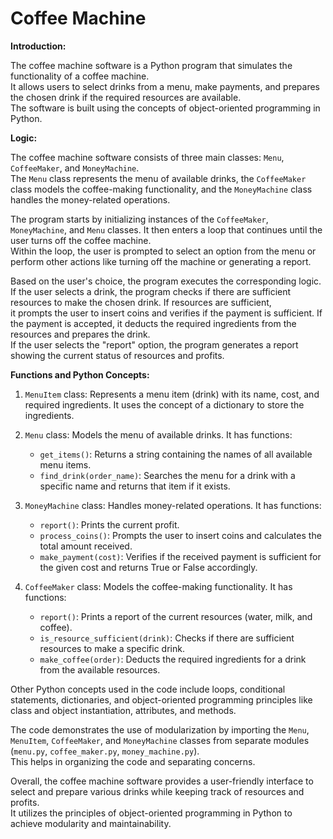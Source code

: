 # Coffee Machine

**Introduction:**

The coffee machine software is a Python program that simulates the functionality of a coffee machine.  
It allows users to select drinks from a menu, make payments, and prepares the chosen drink if the required resources are available.  
The software is built using the concepts of object-oriented programming in Python.

**Logic:**

The coffee machine software consists of three main classes: `Menu`, `CoffeeMaker`, and `MoneyMachine`.  
The `Menu` class represents the menu of available drinks, the `CoffeeMaker` class models the coffee-making functionality, and the `MoneyMachine` class handles the money-related operations.

The program starts by initializing instances of the `CoffeeMaker`, `MoneyMachine`, and `Menu` classes. It then enters a loop that continues until the user turns off the coffee machine.  
Within the loop, the user is prompted to select an option from the menu or perform other actions like turning off the machine or generating a report.

Based on the user's choice, the program executes the corresponding logic.  
If the user selects a drink, the program checks if there are sufficient resources to make the chosen drink. If resources are sufficient,  
it prompts the user to insert coins and verifies if the payment is sufficient. If the payment is accepted, it deducts the required ingredients from the resources and prepares the drink.  
If the user selects the "report" option, the program generates a report showing the current status of resources and profits.

**Functions and Python Concepts:**

1. `MenuItem` class: Represents a menu item (drink) with its name, cost, and required ingredients. It uses the concept of a dictionary to store the ingredients.

2. `Menu` class: Models the menu of available drinks. It has functions:
   - `get_items()`: Returns a string containing the names of all available menu items.
   - `find_drink(order_name)`: Searches the menu for a drink with a specific name and returns that item if it exists.

3. `MoneyMachine` class: Handles money-related operations. It has functions:
   - `report()`: Prints the current profit.
   - `process_coins()`: Prompts the user to insert coins and calculates the total amount received.
   - `make_payment(cost)`: Verifies if the received payment is sufficient for the given cost and returns True or False accordingly.

4. `CoffeeMaker` class: Models the coffee-making functionality. It has functions:
   - `report()`: Prints a report of the current resources (water, milk, and coffee).
   - `is_resource_sufficient(drink)`: Checks if there are sufficient resources to make a specific drink.
   - `make_coffee(order)`: Deducts the required ingredients for a drink from the available resources.

Other Python concepts used in the code include loops, conditional statements, dictionaries, and object-oriented programming principles like class and object instantiation, attributes, and methods.

The code demonstrates the use of modularization by importing the `Menu`, `MenuItem`, `CoffeeMaker`, and `MoneyMachine` classes from separate modules (`menu.py`, `coffee_maker.py`, `money_machine.py`).  
This helps in organizing the code and separating concerns.

Overall, the coffee machine software provides a user-friendly interface to select and prepare various drinks while keeping track of resources and profits.  
It utilizes the principles of object-oriented programming in Python to achieve modularity and maintainability.